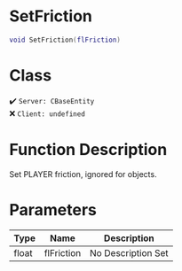 # SetFriction
```lua
void SetFriction(flFriction)
```
# Class
✔️ `Server: CBaseEntity`  
❌ `Client: undefined`  

# Function Description
Set PLAYER friction, ignored for objects.
# Parameters
Type|Name|Description
--|--|--
float|flFriction|No Description Set
